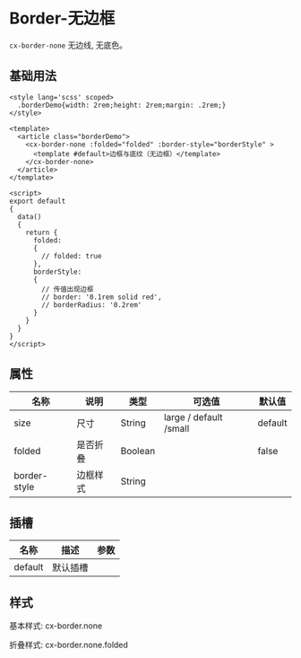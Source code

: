 # Border-无边框

`cx-border-none` 无边线, 无底色。

## 基础用法

```vue
<style lang='scss' scoped>
  .borderDemo{width: 2rem;height: 2rem;margin: .2rem;}
</style>

<template>
  <article class="borderDemo">
    <cx-border-none :folded="folded" :border-style="borderStyle" >
      <template #default>边框与底纹（无边框）</template>
    </cx-border-none>
  </article>
</template>

<script>
export default
{
  data()
  {
    return {
      folded:
      {
        // folded: true
      },
      borderStyle:
      {
        // 传值出现边框
        // border: '0.1rem solid red',
        // borderRadius: '0.2rem'
      }
    }
  }
}
</script>
```

## 属性

| 名称 | 说明 | 类型 | 可选值 | 默认值 |
| ----- | ----- | ----- | ----- | ----- |
| size | 尺寸 | String | large / default /small | default |
| folded | 是否折叠 | Boolean | | false |
| border-style | 边框样式 | String | | |

## 插槽

| 名称 | 描述 | 参数 |
| ---- | --- | --- |
| default | 默认插槽 | |

## 样式

基本样式: cx-border.none

折叠样式: cx-border.none.folded
